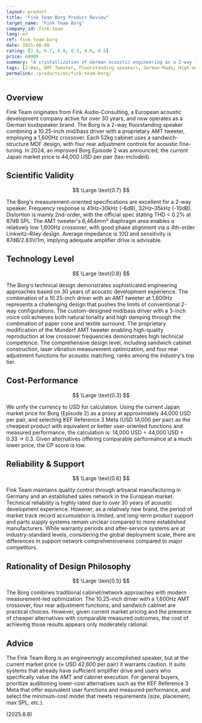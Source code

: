 ```yaml
---
layout: product
title: "Fink Team Borg Product Review"
target_name: "Fink Team Borg"
company_id: fink-team
lang: en
ref: fink-team-borg
date: 2025-08-08
rating: [2.9, 0.7, 0.8, 0.3, 0.6, 0.5]
price: 44000
summary: "A crystallization of German acoustic engineering as a 2-way floorstanding speaker. While specifications are advanced, considering the current market price (Borg Episode 2 in Japan: 44,000 USD per pair), alternatives offering equivalent or better user-oriented functions and measured performance at lower cost exist; thus, cost-performance is low."
tags: [2-Way, AMT Tweeter, Floorstanding speakers, German-Made, High-end]
permalink: /products/en/fink-team-borg/
---
```

## Overview

Fink Team originates from Fink Audio-Consulting, a European acoustic development company active for over 30 years, and now operates as a German loudspeaker brand. The Borg is a 2-way floorstanding speaker combining a 10.25-inch mid/bass driver with a proprietary AMT tweeter, employing a 1,600Hz crossover. Each 52kg cabinet uses a sandwich-structure MDF design, with four rear adjustment controls for acoustic fine-tuning. In 2024, an improved Borg Episode 2 was announced; the current Japan market price is 44,000 USD per pair (tax-included).

## Scientific Validity

$$ \Large \text{0.7} $$

The Borg's measurement-oriented specifications are excellent for a 2-way speaker. Frequency response is 41Hz–30kHz (-6dB), 32Hz–35kHz (-10dB). Distortion is mainly 2nd-order, with the official spec stating THD < 0.2% at 87dB SPL. The AMT tweeter's 6,464mm² diaphragm area enables a relatively low 1,600Hz crossover, with good phase alignment via a 4th-order Linkwitz–Riley design. Average impedance is 10Ω and sensitivity is 87dB/2.83V/1m, implying adequate amplifier drive is advisable.

## Technology Level

$$ \Large \text{0.8} $$

The Borg's technical design demonstrates sophisticated engineering approaches based on 30 years of acoustic development experience. The combination of a 10.25-inch driver with an AMT tweeter at 1,600Hz represents a challenging design that pushes the limits of conventional 2-way configurations. The custom-designed mid/bass driver with a 3-inch voice coil achieves both natural tonality and high damping through the combination of paper cone and textile surround. The proprietary modification of the Mundorf AMT tweeter enabling high-quality reproduction at low crossover frequencies demonstrates high technical competence. The comprehensive design level, including sandwich cabinet construction, laser vibration measurement optimization, and four rear adjustment functions for acoustic matching, ranks among the industry's top tier.

## Cost-Performance

$$ \Large \text{0.3} $$

We unify the currency to USD for calculation. Using the current Japan market price for Borg (Episode 2) as a proxy at approximately 44,000 USD per pair, and selecting KEF Reference 3 Meta (USD 14,000 per pair) as the cheapest product with equivalent or better user-oriented functions and measured performance, the calculation is: 14,000 USD ÷ 44,000 USD = 0.33 → 0.3. Given alternatives offering comparable performance at a much lower price, the CP score is low.

## Reliability & Support

$$ \Large \text{0.6} $$

Fink Team maintains quality control through artisanal manufacturing in Germany and an established sales network in the European market. Technical reliability is highly rated due to over 30 years of acoustic development experience. However, as a relatively new brand, the period of market track record accumulation is limited, and long-term product support and parts supply systems remain unclear compared to more established manufacturers. While warranty periods and after-service systems are at industry-standard levels, considering the global deployment scale, there are differences in support network comprehensiveness compared to major competitors.

## Rationality of Design Philosophy

$$ \Large \text{0.5} $$

The Borg combines traditional cabinet/network approaches with modern measurement-led optimization. The 10.25-inch driver with a 1,600Hz AMT crossover, four rear adjustment functions, and sandwich cabinet are practical choices. However, given current market pricing and the presence of cheaper alternatives with comparable measured outcomes, the cost of achieving those results appears only moderately rational.

## Advice

The Fink Team Borg is an engineeringly accomplished speaker, but at the current market price (≈ USD 42,600 per pair) it warrants caution. It suits systems that already have sufficient amplifier drive and users who specifically value the AMT and cabinet execution. For general buyers, prioritize auditioning lower-cost alternatives such as the KEF Reference 3 Meta that offer equivalent user functions and measured performance, and select the minimum-cost model that meets requirements (size, placement, max SPL, etc.).

(2025.8.8)
